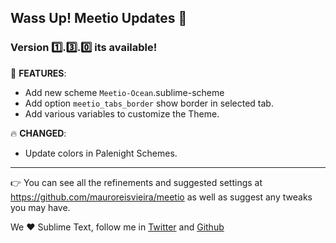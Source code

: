 ## Wass Up! Meetio Updates 🎁

### Version 1️⃣.3️⃣.0️⃣ its available!

📣 **FEATURES**:

* Add new scheme `Meetio-Ocean`.sublime-scheme
* Add option `meetio_tabs_border`  show border in selected tab.
* Add various variables to customize the Theme.

🔥 **CHANGED**:

* Update colors in Palenight Schemes.

***

👉 You can see all the refinements and suggested settings at https://github.com/mauroreisvieira/meetio
as well as suggest any tweaks you may have.

We ♥️ Sublime Text, follow me in [Twitter](https://twitter.com/mauroreisviera) and
[Github](https://github.com/mauroreisvieira/)
